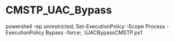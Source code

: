 # CMSTP_UAC_Bypass
powershell -ep unrestricted; Set-ExecutionPolicy -Scope Process -ExecutionPolicy Bypass -force; .\UACBypassCMSTP.ps1
